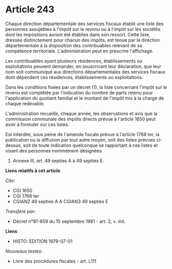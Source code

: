 # Article 243

Chaque direction départementale des services fiscaux établit une liste des personnes assujetties à l'impôt sur le revenu ou à
l'impôt sur les sociétés dont les impositions auront été établies dans son ressort. Cette liste, dressée distinctement pour
chacun des impôts, est tenue par la direction départementale à la disposition des contribuables relevant de sa compétence
territoriale. L'administration peut en prescrire l'affichage.

Les contribuables ayant plusieurs résidences, établissements ou exploitations peuvent demander, en souscrivant leur
déclaration, que leur nom soit communiqué aux directions départementales des services fiscaux dont dépendent ces résidences,
établissements ou exploitations.

Dans les conditions fixées par un décret (1), la liste concernant l'impôt sur le revenu est complétée par l'indication du
nombre de parts retenu pour l'application du quotient familial et le montant de l'impôt mis à la charge de chaque redevable.

L'administration recueille, chaque année, les observations et avis que la commission communale des impôts directs prévue à
l'article 1650 peut avoir à formuler sur ces listes.

Est interdite, sous peine de l'amende fiscale prévue à l'article 1768 ter, la publication ou la diffusion par tout autre
moyen, soit des listes prévues ci-dessus, soit de toute indication quelconque se rapportant à ces listes et visant des
personnes nommément désignées.

1)  Annexe III, art. 49 septies A à 49 septies E.

**Liens relatifs à cet article**

_Cite_:

  - CGI 1650
  - CGI 1768 ter
  - CGIAN2 49 septies A A CGIAN3 49 septies E

_Transféré par_:

  - Décret n°81-859 du 15 septembre 1981 - art. 2, v. init.

**Liens**:

  - HISTO: EDITION 1979-07-01

_Nouveaux textes_:

  - Livre des procédures fiscales - art. L111

